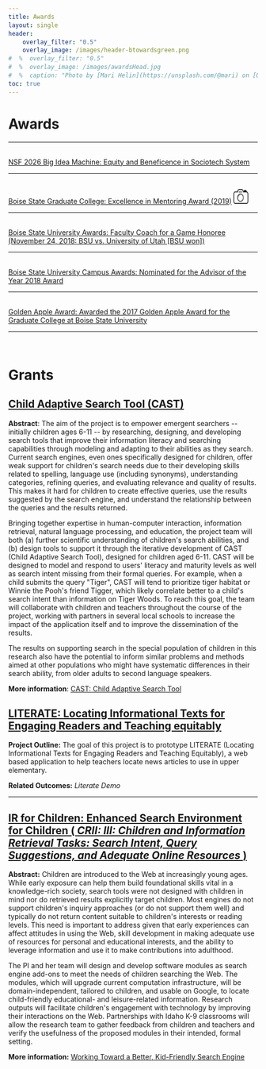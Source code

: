 ```yaml
---
title: Awards
layout: single
header:
    overlay_filter: "0.5"
    overlay_image: /images/header-btowardsgreen.png
#  %  overlay_filter: "0.5"
#  %  overlay_image: /images/awardsHead.jpg
#  %  caption: "Photo by [Mari Helin](https://unsplash.com/@mari) on [Unsplash](https://unsplash.com/photos/ilSnKT1IMxE)"
toc: true
---
```


# Awards
 <hr>
<br>
<a href="https://nsf2026imgallery.skild.com/entries/equity-beneficence-in-sociotech-system">NSF 2026 Big Idea Machine: Equity and Beneficence in Sociotech System</a>

 <hr>
<br>
<a href="https://www.boisestate.edu/news/2019/05/01/graduate-college-presents-21250-in-awards-to-graduate-students-and-faculty/"> Boise State Graduate College: Excellence in Mentoring Award (2019)</a> <a href="https://d25vtythmttl3o.cloudfront.net/uploads/sites/164/2019/04/D_1904_064_026.jpg"><img src="../images/cameraIcon.png" alt="Picture for Event"  height="30" width="30" /></a>
<hr>
<br>
<a href ="https://twitter.com/DrCh0le/status/1066530439123283968">Boise State University Awards: Faculty Coach for a Game Honoree (November 24, 2018: BSU vs. University of Utah [BSU won])</a>
<hr>
<br>
<a href ="https://www.boisestate.edu/getinvolved/campus-awards-ceremony/#2018">Boise State University Campus Awards: Nominated for the Advisor of the Year 2018 Award </a>
<hr>
<br>
<a href ="https://arbiteronline.com/asbsu-hosts-30th-annual-golden-apple-awards-ceremony/">Golden Apple Award: Awarded the 2017 Golden Apple Award for the Graduate College at Boise State University</a>
<hr>
<br>

# Grants

<h2><a href = "https://nsf.gov/awardsearch/showAward?AWD_ID=1763649"> Child Adaptive Search Tool (CAST)</a></h2>
<p>
<b>Abstract</b>: The aim of the project is to empower emergent searchers -- initially children ages 6-11 -- by researching, designing, and developing search tools that improve their information literacy and searching capabilities through modeling and adapting to their abilities as they search. Current search engines, even ones specifically designed for children, offer weak support for children's search needs due to their developing skills related to spelling, language use (including synonyms), understanding categories, refining queries, and evaluating relevance and quality of results. This makes it hard for children to create effective queries, use the results suggested by the search engine, and understand the relationship between the queries and the results returned. </p>
<p>Bringing together expertise in human-computer interaction, information retrieval, natural language processing, and education, the project team will both (a) further scientific understanding of children's search abilities, and (b) design tools to support it through the iterative development of CAST (Child Adaptive Search Tool), designed for children aged 6-11. CAST will be designed to model and respond to users' literacy and maturity levels as well as search intent missing from their formal queries. For example, when a child submits the query "Tiger", CAST will tend to prioritize tiger habitat or Winnie the Pooh's friend Tigger, which likely correlate better to a child's search intent than information on Tiger Woods. To reach this goal, the team will collaborate with children and teachers throughout the course of the project, working with partners in several local schools to increase the impact of the application itself and to improve the dissemination of the results.</p>
<p> The results on supporting search in the special population of children in this research also have the potential to inform similar problems and methods aimed at other populations who might have systematic differences in their search ability, from older adults to second language speakers.
</p>
<b>More information</b>: <a href ="https://cast.boisestate.edu/cast-simple/">CAST: Child Adaptive Search Tool</a>



<h2><a href="http://piret.info/projects/literate/">LITERATE: Locating Informational Texts for Engaging Readers and Teaching equitably</a></h2>

<p><b>Project Outline:</b> The goal of this project is to prototype LITERATE (Locating Informational Texts for Engaging Readers and Teaching Equitably), a web based application to help teachers locate news articles to use in upper elementary.
</p>

<p><b>Related Outcomes:</b> <i>Literate Demo</i></p>

<hr>
<h2><a href="https://www.nsf.gov/awardsearch/showAward?AWD_ID=1565937" >IR for Children: Enhanced Search Environment for Children ( <i>CRII: III: Children and Information Retrieval Tasks: Search Intent, Query Suggestions, and Adequate Online Resources </i>)</a></h2>

<p><b>Abstract:</b> Children are introduced to the Web at increasingly young ages. While early exposure can help them build foundational skills vital in a knowledge-rich society, search tools were not designed with children in mind nor do retrieved results explicitly target children. Most engines do not support children's inquiry approaches (or do not support them well) and typically do not return content suitable to children's interests or reading levels. This need is important to address given that early experiences can affect attitudes in using the Web, skill development in making adequate use of resources for personal and educational interests, and the ability to leverage information and use it to make contributions into adulthood. </p>
<p>The PI and her team will design and develop software modules as search engine add-ons to meet the needs of children searching the Web. The modules, which will upgrade current computation infrastructure, will be domain-independent, tailored to children, and usable on Google, to locate child-friendly educational- and leisure-related information. Research outputs will facilitate children's engagement with technology by improving their interactions on the Web. Partnerships with Idaho K-9 classrooms will allow the research team to gather feedback from children and teachers and verify the usefulness of the proposed modules in their intended, formal setting. </p>

<p><b>More information:</b> <a href="https://www.boisestate.edu/news/2016/09/22/working-toward-better-kid-friendly-search-engine/">Working Toward a Better, Kid-Friendly Search Engine</a></p>
